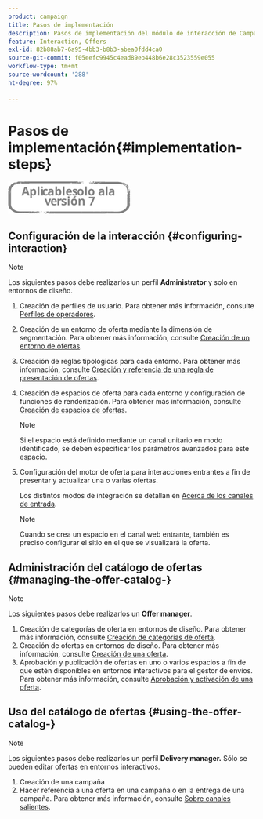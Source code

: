 ```yaml
---
product: campaign
title: Pasos de implementación
description: Pasos de implementación del módulo de interacción de Campaign
feature: Interaction, Offers
exl-id: 82b88ab7-6a95-4bb3-b8b3-abea0fdd4ca0
source-git-commit: f05eefc9945c4ead89eb448b6e28c3523559e055
workflow-type: tm+mt
source-wordcount: '288'
ht-degree: 97%

---
```


# Pasos de implementación{#implementation-steps}

![](../../assets/v7-only.svg)

## Configuración de la interacción {#configuring-interaction}

>[!NOTE]
>
>Los siguientes pasos debe realizarlos un perfil **Administrator** y solo en entornos de diseño.

1. Creación de perfiles de usuario. Para obtener más información, consulte [Perfiles de operadores](../../interaction/using/operator-profiles.md).
1. Creación de un entorno de oferta mediante la dimensión de segmentación. Para obtener más información, consulte [Creación de un entorno de ofertas](../../interaction/using/live-design-environments.md#creating-an-offer-environment).
1. Creación de reglas tipológicas para cada entorno. Para obtener más información, consulte [Creación y referencia de una regla de presentación de ofertas](../../interaction/using/managing-offer-presentation.md#creating-and-referencing-an-offer-presentation-rule). 
1. Creación de espacios de oferta para cada entorno y configuración de funciones de renderización. Para obtener más información, consulte [Creación de espacios de ofertas](../../interaction/using/creating-offer-spaces.md).

   >[!NOTE]
   >
   >Si el espacio está definido mediante un canal unitario en modo identificado, se deben especificar los parámetros avanzados para este espacio.

1. Configuración del motor de oferta para interacciones entrantes a fin de presentar y actualizar una o varias ofertas.

   Los distintos modos de integración se detallan en [Acerca de los canales de entrada](../../interaction/using/about-inbound-channels.md).

   >[!NOTE]
   >
   >Cuando se crea un espacio en el canal web entrante, también es preciso configurar el sitio en el que se visualizará la oferta.

## Administración del catálogo de ofertas {#managing-the-offer-catalog-}

>[!NOTE]
>
>Los siguientes pasos debe realizarlos un **Offer manager**.

1. Creación de categorías de oferta en entornos de diseño. Para obtener más información, consulte [Creación de categorías de oferta](../../interaction/using/creating-offer-categories.md).
1. Creación de ofertas en entornos de diseño. Para obtener más información, consulte [Creación de una oferta](../../interaction/using/creating-an-offer.md).
1. Aprobación y publicación de ofertas en uno o varios espacios a fin de que estén disponibles en entornos interactivos para el gestor de envíos. Para obtener más información, consulte [Aprobación y activación de una oferta](../../interaction/using/approving-and-activating-an-offer.md).

## Uso del catálogo de ofertas {#using-the-offer-catalog-}

>[!NOTE]
>
>Los siguientes pasos debe realizarlos un perfil **Delivery manager.** Sólo se pueden editar ofertas en entornos interactivos.

1. Creación de una campaña
1. Hacer referencia a una oferta en una campaña o en la entrega de una campaña. Para obtener más información, consulte [Sobre canales salientes](../../interaction/using/about-outbound-channels.md).
